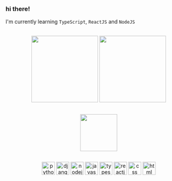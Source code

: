 ### hi there!

I'm currently learning `TypeScript`, `ReactJS` and `NodeJS`

##

<p align="center">
  <img height="180" src="https://github-readme-stats.vercel.app/api?username=plhrsl&show_icons=true&theme=dark&count_private=true" />
  <img height="180" src="https://github-readme-stats.vercel.app/api/top-langs/?username=plhrsl&layout=compact&theme=dark&langs_count=8&count_private=true" />
</p>

##

<p align="center">
  <a href="https://github.com/plhrsl/portfolio">
    <img height="100" src="https://github-readme-stats.vercel.app/api/pin/?username=plhrsl&repo=portfolio&theme=dark"/>
  </a>
</p>

##

<p align="center">
  <img align="center" height="35" width="35" alt="python" src="https://cdn.jsdelivr.net/gh/devicons/devicon/icons/python/python-original.svg" />
  <img align="center" height="35" width="35" alt="django" src="https://cdn.jsdelivr.net/gh/devicons/devicon/icons/django/django-plain.svg" />
  <img align="center" height="35" width="35" alt="nodejs" src="https://cdn.jsdelivr.net/gh/devicons/devicon/icons/nodejs/nodejs-original.svg" />   
  <img align="center" height="35" width="35" alt="javascript" src="https://cdn.jsdelivr.net/gh/devicons/devicon/icons/javascript/javascript-plain.svg" />   
  <img align="center" height="35" width="35" alt="typescript" src="https://cdn.jsdelivr.net/gh/devicons/devicon/icons/typescript/typescript-plain.svg" />      
  <img align="center" height="35" width="35" alt="reactjs" src="https://cdn.jsdelivr.net/gh/devicons/devicon/icons/react/react-original.svg" />
  <img align="center" height="35" width="35" alt="css" src="https://cdn.jsdelivr.net/gh/devicons/devicon/icons/css3/css3-plain.svg" />
  <img align="center" height="35" width="35" alt="html" src="https://cdn.jsdelivr.net/gh/devicons/devicon/icons/html5/html5-plain.svg" />
</p>
